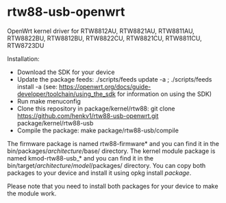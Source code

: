 # rtw88-usb-openwrt
OpenWrt kernel driver for RTW8812AU, RTW8821AU, RTW8811AU, RTW8822BU, RTW8812BU, RTW8822CU, RTW8821CU, RTW8811CU, RTW8723DU

Installation:
- Download the SDK for your device
- Update the package feeds: ./scripts/feeds update -a ; ./scripts/feeds install -a (see: https://openwrt.org/docs/guide-developer/toolchain/using_the_sdk for information on using the SDK)
- Run make menuconfig
- Clone this repository in package/kernel/rtw88: git clone https://github.com/henkv1/rtw88-usb-openwrt.git package/kernel/rtw88-usb
- Compile the package: make package/rtw88-usb/compile

The firmware package is named rtw88-firmware* and you can find it in the bin/packages/*architecture*/base/ directory. 
The kernel module package is named kmod-rtw88-usb_* and you can find it in the bin/target/*architecture*/*model*/packages/ directory. You can copy both packages to your device and install it using opkg install *package*. 

Please note that you need to install both packages for your device to make the module work.
